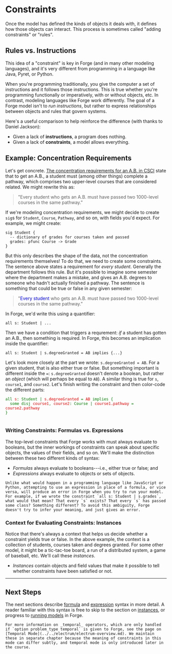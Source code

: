 # Constraints

Once the model has defined the kinds of objects it deals with, it defines how those objects can interact. This process is sometimes called "adding constraints" or "rules".

<!--
```admonish danger title="TODO"
- **PAGE IS UNFINISHED!**:
  - Needs re-wording past Rules vs. Instructions, perhaps refactoring to different page
  - Fit the linked list example in there somehow
  - Needs transition statement into constraint types and such
- Clarify or remove * relating to "can/will generate many instances of a model." Well, will Forge **always** do this?
- Add * caveat about "not all possible instances because of inherent bounds (and then link to bounds chapter)
``` -->

## Rules vs. Instructions

This idea of a "constraint" is key in Forge (and in many other modeling languages), and it's very different from programming in a language like Java, Pyret, or Python.

When you're programming traditionally, you give the computer a set of instructions and it follows those instructions. This is true whether you're programming functionally or imperatively, with or without objects, etc. In contrast, modeling languages like Forge work differently. The goal of a Forge model isn't to _run instructions_, but rather to express relationships between objects and rules that govern systems. 

Here's a useful comparison to help reinforce the difference (with thanks to Daniel Jackson):
- Given a lack of **instructions**, a program does nothing.
- Given a lack of **constraints**, a model allows everything.

## Example: Concentration Requirements

Let's get concrete. [The concentration requirements for an A.B. in CSCI](https://cs.brown.edu/degrees/undergrad/concentrating-in-cs/concentration-requirements-2020/new-ab-requirements/) state that to get an A.B., a student must (among other things) complete a pathway, which comprises two upper-level courses that are considered related. We might rewrite this as:

> "Every student who gets an A.B. must have passed two 1000-level courses in the same pathway."

If we're modeling concentration requirements, we might decide to create `sig`s for `Student`, `Course`, `Pathway`, and so on, with fields you'd expect. For example, we might create:

```
sig Student {
  -- dictionary of grades for courses taken and passed
  grades: pfunc Course -> Grade
}
```

But this only describes the shape of the data, not the concentration requirements themselves! To do that, we need to create some constraints. The sentence above states a requirement for _every student_. Generally the department follows this rule. But it's possible to imagine some semester where the department makes a mistake, and gives an A.B. degrees to someone who hadn't actually finished a pathway. The sentence is something that could be true or false in any given semester:

> "<span style="color:blue">Every student</span> who gets an A.B. must have passed two 1000-level courses in the same pathway."

In Forge, we'd write this using a quantifier: 

```
all s: Student | ...
```

Then we have a condition that triggers a requrement: _if_ a student has gotten an A.B., then something is required. In Forge, this becomes an implication inside the quantifier: 

```
all s: Student | s.degreeGranted = AB implies {...}
```

Let's look more closely at the part we wrote: `s.degreeGranted = AB`. For a given student, that is also either true or false. But something important is different inside the `=`: `s.degreeGranted` doesn't denote a boolean, but rather an _object_ (which will perhaps be equal to `AB`). A similar thing is true for `s`, `course1`, and `course2`. Let's finish writing the constraint and then color-code the different parts:

<pre><code><span style="color:green">all <span style="color:red">s</span>: Student |</span> <span style="color:red">s.degreeGranted</span> <span style="color:green">=</span> <span style="color:red">AB</span> <span style="color:green">implies { 
  some disj <span style="color:red">course1</span>, <span style="color:red">course2</span>: Course |</span> <span style="color:red">course1.pathway</span> <span style="color:green">=</span> <span style="color:red">course2.pathway</span>
<span style="color:green">}</span>
</code>
</pre>

### Writing Constraints: Formulas vs. Expressions

The top-level constraints that Forge works with must always evaluate to booleans, but the inner workings of constraints can speak about specific objects, the values of their fields, and so on. We'll make the distinction between these two different kinds of syntax:
* _Formulas_ always evaluate to booleans---i.e., either true or false; and
* _Expressions_ always evaluate to objects or sets of objects. 

```admonish warning title="Forge isn't 'truthy'"
Unlike what would happen in a programming language like JavaScript or Python, attempting to use an expression in place of a formula, or vice versa, will produce an error in Forge when you try to run your model. For example, if we wrote the constraint `all s: Student | s.grades`, what would that mean? That every `s` exists? That every `s` has passed some class? Something different? To avoid this ambiguity, Forge doesn't try to infer your meaning, and just gives an error.
```

### Context for Evaluating Constraints: Instances

Notice that there's always a context that helps us decide whether a constraint yields true or false. In the above example, the context is a collection of students, courses taken and degrees granted. For some other model, it might be a tic-tac-toe board, a run of a distributed system, a game of baseball, etc. We'll call these  _instances_.

* _Instances_ contain objects and field values that make it possible to tell whether constraints have been satisfied or not. 

<!-- A reader familiar with ... might skip to []() for the technical docs...

(If you are already familiar with the overview and looking for the technical implementation of constraints in Forge, you can start [on this page](../constraints/constraint-types.md)) -->

---

<!--
_TODO: BEFORE TALKING ABOUT IMPL DETAILS OF CONSTRAINTS IN FORGE, LET'S TALK ABOUT HOW CONSTRAINTS PLAY INTO BUILDING MODELS BY LOOKING AT AN EXAMPLE_ -->

<!-- Let's bring back the [linked list](../../building-models/sigs/sigs.md#admonition-example-sig-w-one-field) example we saw when learning about sigs:

```
sig Node {
    next: one Node
}
```

If the point of modeling linked-lists is to learn things about the linked-list systems, we have to -->

<!--
![LinkedList-Normal](../../../images/constraints/LinkedList-normal.png)
![LL-Weird-A](../../images/constraints/LinkedList-weird-A.png) -->

<!-- ![Linked-List-Weird-B](../../images/constraints/LinkedList-weird-B.png)

Let's look at the example we first introduced when discussing sigs, [a linked list](../../building-models/sigs/sigs.md#admonition-example-sig-w-one-field)

We _constrain_ the acceptable outputs of the model by defining more rules and being more specific about the constraints of the model. In general, the more rules we add, the fewer acceptable outputs.

a model with a lack of rules just means that you are allowing lots of things to be acceptable instances of the model!

Forge will by default try and give you all possible instances -->

<!-- In Forge, the computer already has a set of instructions: construct instances of the model based on how you defined the "things" and "rules" of the model. -->

## Next Steps

The next sections describe [formula](./formulas/formulas.md) and [expression](./expressions/expressions.md) syntax in more detail. A reader familiar with this syntax is free to skip to the section on [instances](./instances.md), or progress to [running models](../../running-models/running.md) in Forge.

```admonish info title="Temporal Models"
For more information on _temporal_ operators, which are only handled if `option problem_type temporal` is given to Forge, see the page on [Temporal Mode](../../electrum/electrum-overview.md). We maintain these in separate chapter because the meaning of constraints in this mode can differ subtly, and temporal mode is only introduced later in the course.
```
